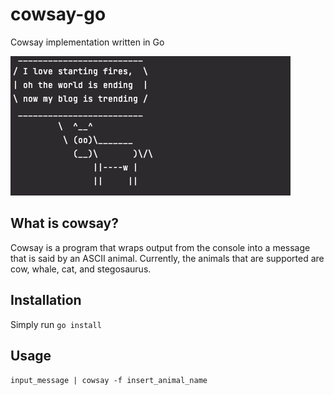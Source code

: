 # cowsay-go
Cowsay implementation written in Go  
  
![screenshot](https://github.com/AnonymousAAArdvark/cowsay-go/blob/master/screenshot.png)

## What is cowsay?
Cowsay is a program that wraps output from the console into a message that is said by an ASCII animal. 
Currently, the animals that are supported are cow, whale, cat, and stegosaurus.

## Installation
Simply run     `go install`

## Usage
`input_message | cowsay -f insert_animal_name`
